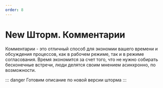 ```yaml
---
order: 8
---
```


# New Шторм. Комментарии

Комментарии - это отличный способ для экономии вашего времени и обсуждения процессов, как в рабочем режиме, так и в режиме согласования. Время экономится за счет того, что не нужно собирать бесконечные встречи, люди делятся своим мнением асинхронно, по возможности.


::: danger
Готовим описание по новой версии шторма
:::